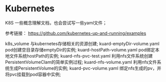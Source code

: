 # Kubernetes
K8S 一些概念理解文档，也会尝试写一些yaml文件；

参考链接：
https://github.com/kubernetes-up-and-running/examples

k8s_volume   与kubernetes存储相关的资源创建;
kuard-emptyDir-volume.yaml	pod创建空目录存储emptyDir的实例;
kuard-hostPath-volume.yaml	pod绑定本地文件系统hostPath的实例;
kuard-nfs-pvc-test.yaml		利用nfs文件系统创建PersistentVolumeClam的简单实例过程;
kuard-nfs-volume.yaml		利用nfs文件系统生成PersistentVolume的实例;
kuard-pvc-volume.yaml		绑定nfs生成的pv，并将pvc挂载到pod容器中实例;
